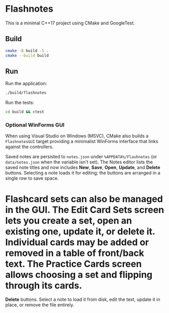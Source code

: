 # Flashnotes

This is a minimal C++17 project using CMake and GoogleTest.

## Build

```bash
cmake -B build -S .
cmake --build build
```

## Run

Run the application:

```bash
./build/flashnotes
```

Run the tests:

```bash
cd build && ctest
```

### Optional WinForms GUI

When using Visual Studio on Windows (MSVC), CMake also builds a `FlashnotesGUI`
target providing a minimalist WinForms interface that links against the
controllers.

Saved notes are persisted to `notes.json` under `%APPDATA%/Flashnotes` (or
`data/notes.json` when the variable isn't set). The Notes editor lists the saved
note titles and now includes **New**, **Save**, **Open**, **Update**, and
**Delete** buttons. Selecting a note loads it for editing; the buttons are
arranged in a single row to save space.

Flashcard sets can also be managed in the GUI. The **Edit Card Sets** screen lets
you create a set, open an existing one, update it, or delete it. Individual
cards may be added or removed in a table of front/back text. The **Practice
Cards** screen allows choosing a set and flipping through its cards.
=======
**Delete** buttons. Select a note to load it from disk, edit the text, update it
in place, or remove the file entirely.

